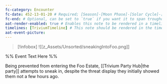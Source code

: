 ```yaml
---
fc-category: Encounter
fc-date: 452-13-01-20 # Required; [Season]-[Moon Phase]-[Solar Cycle]-[Hour]
fc-end: # Optional, can be set to `true` if you want it to span troughout the entire timeline 
aat-render-enabled: true # Enables this note to be rendered in a timeline
timelines: [TriviumTimeline] # This note should be rendered in the timeline with the name "timeline" or "event"
aat-event-picture: 
---
```


> [!infobox]
>![[z_Assets/Unsorted/sneakingIntoFoo.png]]


%% Event Text Here %%

Being prevented from entering the Foo Estate, [[Trivium Party Hub|the party]] attempts to sneak in, despite the threat display they initially showed them not a few hours ago.